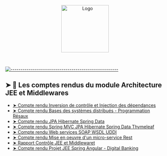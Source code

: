   <p align="center">
  <img src="https://raw.githubusercontent.com/andreasbm/readme/master/assets/logo-shadow.png" alt="Logo" width="150" height="150" />
  </p>
<br />

[![-----------------------------------------------------](https://raw.githubusercontent.com/andreasbm/readme/master/assets/lines/colored.png)](#table-of-contents)

## ➤ 📖 Les comptes rendus du module Architecture JEE et Middlewares
* [➤ Compte rendu Inversion de contrôle et Injection des dépendances]()
* [➤ Compte rendu Bases des systèmes distribués - Programmation Résaux]()
* [➤ Compte rendu JPA Hibernate Spring Data]()
* [➤ Compte rendu Spring MVC JPA Hibernate Spring Data Thymeleaf]()
* [➤ Compte rendu Web services SOAP WSDL UDDI]()
* [➤ Compte rendu Mise en oeuvre d'un micro-service Rest]()
* [➤ Rapport Contrôle JEE et Middlewaret]()
* [➤ Compte rendu Projet JEE  Spring Angular - Digital Banking]()



